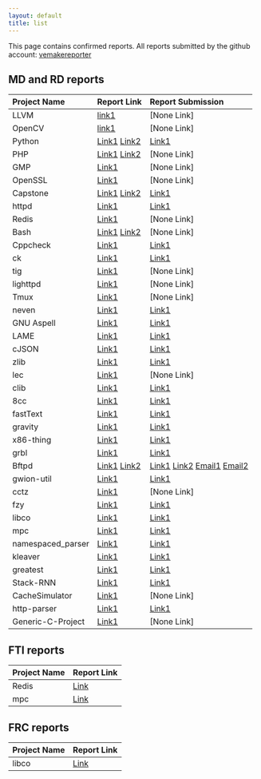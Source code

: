 ```yaml
---
layout: default
title: list
---
```


This page contains confirmed reports.  All reports submitted by the github account: [vemakereporter](https://github.com/vemakereporter)

## MD and RD reports

| Project Name | Report Link | Report Submission |
| :----------- | :---------- | :---------------- |
| LLVM | [link1](http://47.74.247.228:8888/platform/#/platform/report/5d5fa00fb9d7fb85558c8f95?view=overview&rep=5d5fa00fb9d7fb8553f02422) | [None Link] |
| OpenCV | [link1](http://47.74.247.228:8888/platform/#/platform/report/5d5ee361b9d7fb85558c8f94?view=overview&rep=5d5ee361b9d7fb8553f01c8d) | [None Link] |
| Python | [Link1](http://47.74.247.228:8888/platform/#/platform/report/5caca9b5b9d7fb085754cad7?view=overview&rep=5caca9b5b9d7fb085754cad8) [Link2](http://47.74.247.228:8888/platform/#/platform/report/5d3a8da8b9d7fb337379a35b?view=overview&rep=5d3a8da8b9d7fb3371220176) | [Link1](https://github.com/python/cpython/pull/14758) |
| PHP | [Link1](http://47.74.247.228:8888/platform/#/platform/report/5d133700b9d7fb337379a30f?view=overview&rep=5d133700b9d7fb3371a78878) [Link2](http://47.74.247.228:8888/platform/#/platform/report/5d59fd60b9d7fb85558c8f71?view=overview&rep=5d59fd61b9d7fb8553e9c77e) | [None Link] |
| GMP | [Link1](http://47.74.247.228:8888/platform/#/platform/report/5d5e591cb9d7fb85558c8f90?view=summary&rep=5d5e591cb9d7fb8553ee9e76&issue=5d5e591cb9d7fb8553ee9fa6) | [None Link] |
| OpenSSL | [Link1](http://47.74.247.228:8888/platform/#/platform/report/5d5ed18ab9d7fb85558c8f93?view=summary&rep=5d5ed18ab9d7fb8553ef5cae&issue=5d5ed18ab9d7fb8553ef5cd5) | [None Link] |
| Capstone | [Link1](http://47.74.247.228:8888/platform/#/platform/report/5d347deab9d7fb337379a31c?view=summary&rep=5d347deab9d7fb3371bd9b1a&issue=5d347deab9d7fb3371bd9b1b) [Link2](http://47.74.247.228:8888/platform/#/platform/report/5d3ac360b9d7fb337379a35f?view=summary&rep=5d3ac360b9d7fb337127c514&issue=5d3ac360b9d7fb337127c53e) | [Link1](https://github.com/aquynh/capstone/pull/1522) |
| httpd | [Link1](http://47.74.247.228:8888/platform/#/platform/report/5d3b3671b9d7fb337379a36f?view=overview&rep=5d3b3671b9d7fb3371412986&issue=5d3b3671b9d7fb3371412987) | [Link1](http://47.74.247.228:8888/platform/#/platform/report/5d3b3671b9d7fb337379a36f?view=overview&rep=5d3b3671b9d7fb3371412986&issue=5d3b3671b9d7fb3371412987)|
| Redis | [Link1](http://47.74.247.228:8888/platform/#/platform/report/5d403f9ab9d7fb337379a38d?view=overview&rep=5d403f9ab9d7fb33717cecce) | [None Link] |
| Bash | [Link1](http://47.74.247.228:8888/platform/#/platform/report/5caca582b9d7fb08574c3e82?view=overview&rep=5caca582b9d7fb08574c3e83) [Link2](http://47.74.247.228:8888/platform/#/platform/report/5d3a8ee4b9d7fb337379a35e?view=overview&rep=5d3a8ee4b9d7fb337124d200) | [None Link] |
| Cppcheck | [Link1](http://47.74.247.228:8888/platform/#/platform/report/5caca81ab9d7fb08574f256e?view=overview&rep=5caca81ab9d7fb08574f256f) | [Link1](https://github.com/danmar/cppcheck/pull/2004) |
| ck | [Link1](http://47.74.247.228:8888/platform/#/platform/report/5d5abf5eb9d7fb85558c8f84?view=overview&rep=5d5abf5eb9d7fb8553edcf73) | [Link1](https://github.com/concurrencykit/ck/pull/144) |
| tig | [Link1](http://47.74.247.228:8888/platform/#/platform/report/5d564e33b9d7fb85558c8f5c?view=overview&rep=5d564e33b9d7fb8553d8fa8b) | [None Link] |
| lighttpd | [Link1](http://47.74.247.228:8888/platform/#/platform/report/5d5ab32ab9d7fb85558c8f82?view=overview&rep=5d5ab3d3b9d7fb8553edccac) | [None Link] |
| Tmux | [Link1](http://47.74.247.228:8888/platform/#/platform/report/5d568a46b9d7fb85558c8f61?view=overview&rep=5d568a46b9d7fb8553dd1375) | [None Link] |
| neven | [Link1](http://47.74.247.228:8888/platform/#/platform/report/5d556938b9d7fb85558c8f5b?view=overview&rep=5d556939b9d7fb8553d80749) | [Link1](https://github.com/lqs/neven/pull/3)|
| GNU Aspell | [Link1](http://47.74.247.228:8888/platform/#/platform/report/5d59311bb9d7fb85558c8f66?view=overview&rep=5d59311bb9d7fb8553e1f499) | [Link1](https://github.com/GNUAspell/aspell/pull/562)|
| LAME | [Link1](http://47.74.247.228:8888/platform/#/platform/report/5c9c7c8fb9d7fb0857447bbe?view=overview&rep=5c9c7c8fb9d7fb0857447bbf) | [Link1](https://sourceforge.net/p/lame/bugs/505/) |
| cJSON | [Link1](http://47.74.247.228:8888/platform/#/platform/report/5d34f671b9d7fb337379a320?view=overview&rep=5d34f671b9d7fb3371ca4bb5) | [Link1](https://github.com/DaveGamble/cJSON/pull/380)|
| zlib | [Link1](http://47.74.247.228:8888/platform/#/platform/report/5c9c7c0fb9d7fb0857430dc7?view=overview&rep=5c9c7c0fb9d7fb0857430dc8) | [Link1](https://github.com/madler/zlib/pull/414)|
| lec | [Link1](http://47.74.247.228:8888/platform/#/platform/report/5d5abbbbb9d7fb85558c8f83?view=overview&rep=5d5abbbbb9d7fb8553edcf59) | [None Link] |
| clib | [Link1](http://47.74.247.228:8888/platform/#/platform/report/5d590190b9d7fb85558c8f64?view=overview&rep=5d590190b9d7fb8553deb80e) | [Link1](https://github.com/clibs/clib/pull/177) |
| 8cc | [Link1](http://47.74.247.228:8888/platform/#/platform/report/5d34754eb9d7fb337379a31b?view=overview&rep=5d34754eb9d7fb3371bd3019)|[Link1](http://47.74.247.228:8888/platform/#/platform/report/5d34754eb9d7fb337379a31b?view=overview&rep=5d34754eb9d7fb3371bd3019)|
| fastText | [Link1](http://47.74.247.228:8888/platform/#/platform/report/5d3b3e97b9d7fb337379a37b?view=overview&rep=5d3b3e97b9d7fb33714767b0) | [Link1](https://github.com/rui314/8cc/pull/102)|
| gravity | [Link1](http://47.74.247.228:8888/platform/#/platform/report/5d383063b9d7fb337379a345?view=overview&rep=5d383064b9d7fb33710e7dd2) | [Link1](https://github.com/marcobambini/gravity/pull/283)|
| x86-thing | [Link1](http://47.74.247.228:8888/platform/#/platform/report/5d5aa67bb9d7fb85558c8f81?view=overview&rep=5d5aa67bb9d7fb8553edcc35)|[Link1](https://github.com/nicknytko/x86-thing/pull/7)|
|grbl|[Link1](http://47.74.247.228:8888/platform/#/platform/report/5d34f47ab9d7fb337379a31f?view=overview&rep=5d34f47ab9d7fb3371ca1e63)|[Link1](https://github.com/grbl/grbl/pull/1539)|
|Bftpd|[Link1](http://47.74.247.228:8888/platform/#/platform/report/5c9c7c26b9d7fb0857436d24?view=overview&rep=5c9c7c26b9d7fb0857436d25) [Link2](http://47.74.247.228:8888/platform/#/platform/report/5d3a63acb9d7fb337379a359?view=overview&rep=5d3a63acb9d7fb337120fad8)|[Link1](https://sourceforge.net/p/bftpd/discussion/100842/thread/25eac1b10c/?limit=25#5df8) [Link2](https://github.com/grbl/grbl/pull/1539) [Email1](data/Bftpd_MD_email.pdf) [Email2](data/Bftpd_RD_email.pdf) |
|gwion-util|[Link1](http://47.74.247.228:8888/platform/#/platform/report/5d447536b9d7fb337379a3f7?view=overview&rep=5d447536b9d7fb3371626353)|[Link1](https://github.com/fennecdjay/gwion-util/pull/7)|
|cctz|[Link1](http://47.74.247.228:8888/platform/#/platform/report/5d41616fb9d7fb337379a38f?view=overview&rep=5d41616fb9d7fb33717db3e9)|[None Link]|
|fzy|[Link1](http://47.74.247.228:8888/platform/#/platform/report/5d516b67b9d7fb85558c8f56?view=overview&rep=5d516b67b9d7fb8553d6c8c3)|[Link1](https://github.com/jhawthorn/fzy/pull/119)|
|libco|[Link1](http://47.74.247.228:8888/platform/#/platform/report/5d596326b9d7fb85558c8f6e?view=overview&rep=5d596326b9d7fb8553e8c2f1)|[Link1](https://github.com/Tencent/libco/pull/123)|
|mpc|[Link1](http://47.74.247.228:8888/platform/#/platform/report/5d350aa8b9d7fb337379a323?view=overview&rep=5d350aa8b9d7fb3371cbd4d0)|[Link1](https://github.com/orangeduck/mpc/pull/115)|
|namespaced_parser|[Link1](http://47.74.247.228:8888/platform/#/platform/report/5d44621eb9d7fb337379a3f6?view=overview&rep=5d44621eb9d7fb337162379a)|[Link1](https://github.com/pyssling/namespaced_parser/pull/2)|
|kleaver|[Link1](http://47.74.247.228:8888/platform/#/platform/report/5d108a3db9d7fb337379a306?view=overview&rep=5d108a3db9d7fb337199530e)|[Link1](https://github.com/google/kleaver/pull/1)|
|greatest|[Link1](http://47.74.247.228:8888/platform/#/platform/report/5d3523f4b9d7fb337379a326?view=overview&rep=5d3523f4b9d7fb3371ccc43d)|[Link1](https://github.com/silentbicycle/greatest/pull/99)|
|Stack-RNN|[Link1](http://47.74.247.228:8888/platform/#/platform/report/5d382d20b9d7fb337379a343?view=overview&rep=5d382d20b9d7fb33710b2b4b)|[Link1](https://github.com/facebook/Stack-RNN/pull/3)|
|CacheSimulator|[Link1](http://47.74.247.228:8888/platform/#/platform/report/5d566847b9d7fb85558c8f5e?view=overview&rep=5d566847b9d7fb8553db264b)|[None Link]|
|http-parser|[Link1](http://47.74.247.228:8888/platform/#/platform/report/5d346080b9d7fb337379a31a?view=overview&rep=5d346080b9d7fb3371bcfee0)|[Link1](https://github.com/nodejs/http-parser/pull/488)|
| Generic-C-Project | [Link1](http://47.74.247.228:8888/platform/#/platform/report/5d5b930db9d7fb85558c8f88?view=overview&rep=5d5b930db9d7fb8553ee47f2) | [None Link] |

## FTI reports

| Project Name | Report Link |
| :----------- | :---------- |
| Redis | [Link](http://47.74.247.228:8888/platform/#/platform/report/5d42d6c2b9d7fb337379a39c?view=overview&rep=5d42d6c2b9d7fb33718e0725)|
| mpc | [Link](http://47.74.247.228:8888/platform/#/platform/report/5d42d552b9d7fb337379a39b?view=overview&rep=5d42d552b9d7fb33718e05fb) |

## FRC reports

| Project Name | Report Link |
| :----------- | :---------- |
| libco | [Link](http://47.74.247.228:8888/platform/#/platform/report/5d5fe69eb9d7fb85558c8f96?view=overview&rep=5d5fe69eb9d7fb8553f05938)|
